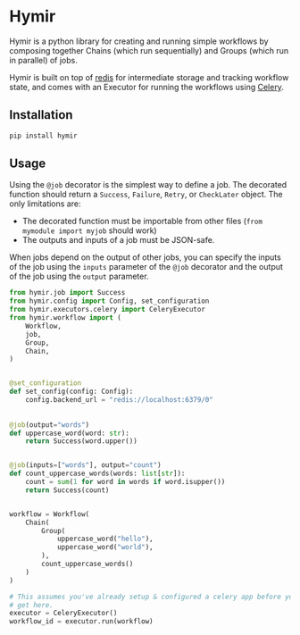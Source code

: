 # Hymir

Hymir is a python library for creating and running simple workflows by composing
together Chains (which run sequentially) and Groups (which run in parallel) of
jobs.

Hymir is built on top of [redis][] for intermediate storage and tracking
workflow state, and comes with an Executor for running the workflows using
[Celery][].

## Installation

```bash
pip install hymir
```

## Usage

Using the `@job` decorator is the simplest way to define a job. The decorated
function should return a `Success`, `Failure`, `Retry`, or `CheckLater` object.
The only limitations are:

- The decorated function must be importable from other files
  (`from mymodule import myjob` should work)
- The outputs and inputs of a job must be JSON-safe.

When jobs depend on the output of other jobs, you can specify the inputs of the
job using the `inputs` parameter of the `@job` decorator and the output of the
job using the `output` parameter.

```python
from hymir.job import Success
from hymir.config import Config, set_configuration
from hymir.executors.celery import CeleryExecutor
from hymir.workflow import (
    Workflow,
    job,
    Group,
    Chain,
)


@set_configuration
def set_config(config: Config):
    config.backend_url = "redis://localhost:6379/0"
    
    
@job(output="words")
def uppercase_word(word: str):
    return Success(word.upper())


@job(inputs=["words"], output="count")
def count_uppercase_words(words: list[str]):
    count = sum(1 for word in words if word.isupper())
    return Success(count)


workflow = Workflow(
    Chain(
        Group(
            uppercase_word("hello"),
            uppercase_word("world"),
        ),
        count_uppercase_words()
    )
)

# This assumes you've already setup & configured a celery app before you
# get here.
executor = CeleryExecutor()
workflow_id = executor.run(workflow)
```

[Celery]: https://docs.celeryproject.org/en/stable/
[Redis]: https://redis.io/
